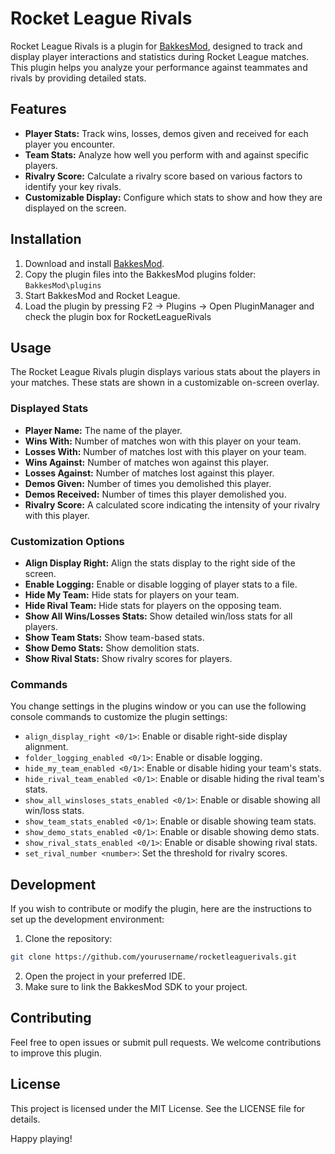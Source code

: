 # Rocket League Rivals

Rocket League Rivals is a plugin for [BakkesMod](https://bakkesmod.com/), designed to track and display player interactions and statistics during Rocket League matches. This plugin helps you analyze your performance against teammates and rivals by providing detailed stats.

## Features

- **Player Stats:** Track wins, losses, demos given and received for each player you encounter.
- **Team Stats:** Analyze how well you perform with and against specific players.
- **Rivalry Score:** Calculate a rivalry score based on various factors to identify your key rivals.
- **Customizable Display:** Configure which stats to show and how they are displayed on the screen.

## Installation

1. Download and install [BakkesMod](https://bakkesmod.com/).
2. Copy the plugin files into the BakkesMod plugins folder: `BakkesMod\plugins`
3. Start BakkesMod and Rocket League.
4. Load the plugin by pressing F2 -> Plugins -> Open PluginManager and check the plugin box for RocketLeagueRivals


## Usage

The Rocket League Rivals plugin displays various stats about the players in your matches. These stats are shown in a customizable on-screen overlay.

### Displayed Stats

- **Player Name:** The name of the player.
- **Wins With:** Number of matches won with this player on your team.
- **Losses With:** Number of matches lost with this player on your team.
- **Wins Against:** Number of matches won against this player.
- **Losses Against:** Number of matches lost against this player.
- **Demos Given:** Number of times you demolished this player.
- **Demos Received:** Number of times this player demolished you.
- **Rivalry Score:** A calculated score indicating the intensity of your rivalry with this player.

### Customization Options

- **Align Display Right:** Align the stats display to the right side of the screen.
- **Enable Logging:** Enable or disable logging of player stats to a file.
- **Hide My Team:** Hide stats for players on your team.
- **Hide Rival Team:** Hide stats for players on the opposing team.
- **Show All Wins/Losses Stats:** Show detailed win/loss stats for all players.
- **Show Team Stats:** Show team-based stats.
- **Show Demo Stats:** Show demolition stats.
- **Show Rival Stats:** Show rivalry scores for players.

### Commands

You change settings in the plugins window or you can use the following console commands to customize the plugin settings:

- `align_display_right <0/1>`: Enable or disable right-side display alignment.
- `folder_logging_enabled <0/1>`: Enable or disable logging.
- `hide_my_team_enabled <0/1>`: Enable or disable hiding your team's stats.
- `hide_rival_team_enabled <0/1>`: Enable or disable hiding the rival team's stats.
- `show_all_winsloses_stats_enabled <0/1>`: Enable or disable showing all win/loss stats.
- `show_team_stats_enabled <0/1>`: Enable or disable showing team stats.
- `show_demo_stats_enabled <0/1>`: Enable or disable showing demo stats.
- `show_rival_stats_enabled <0/1>`: Enable or disable showing rival stats.
- `set_rival_number <number>`: Set the threshold for rivalry scores.

## Development

If you wish to contribute or modify the plugin, here are the instructions to set up the development environment:

1. Clone the repository:
```sh
git clone https://github.com/yourusername/rocketleaguerivals.git
```
2. Open the project in your preferred IDE.
3. Make sure to link the BakkesMod SDK to your project.

## Contributing
Feel free to open issues or submit pull requests. We welcome contributions to improve this plugin.

## License
This project is licensed under the MIT License. See the LICENSE file for details.

Happy playing!

